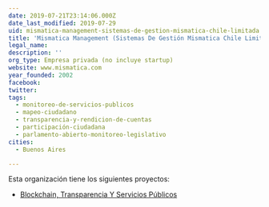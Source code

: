 ```yaml
---
date: 2019-07-21T23:14:06.000Z
date_last_modified: 2019-07-29
uid: mismatica-management-sistemas-de-gestion-mismatica-chile-limitada
title: 'Mismatica Management (Sistemas De Gestión Mismatica Chile Limitada)'
legal_name: 
description: ''
org_type: Empresa privada (no incluye startup)
website: www.mismatica.com
year_founded: 2002
facebook: 
twitter: 
tags:
  - monitoreo-de-servicios-publicos
  - mapeo-ciudadano
  - transparencia-y-rendicion-de-cuentas
  - participación-ciudadana
  - parlamento-abierto-monitoreo-legislativo
cities: 
  - Buenos Aires

---
```


Esta organización tiene los siguientes proyectos:

- [Blockchain, Transparencia Y Servicios Públicos](/proyectos/blockchain-transparencia-y-servicios-publicos)
